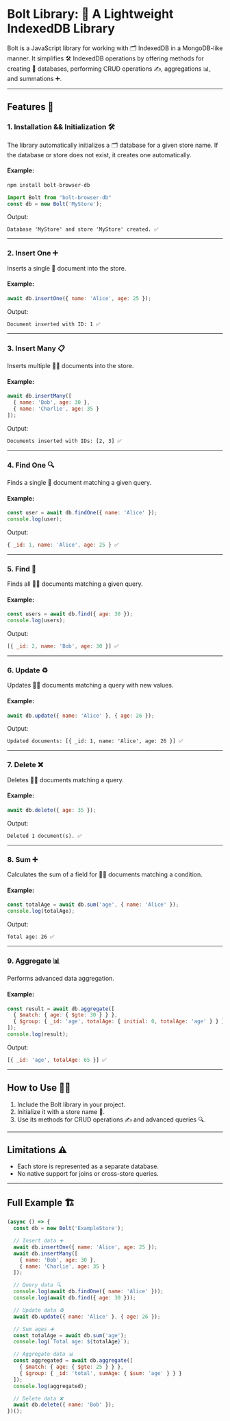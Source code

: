 # Bolt Library: 🌟 A Lightweight IndexedDB Library

Bolt is a JavaScript library for working with 🗂️ IndexedDB in a MongoDB-like manner. It simplifies 🛠️ IndexedDB operations by offering methods for creating 📁 databases, performing CRUD operations ✍️, aggregations 📊, and summations ➕.

---

## Features 🚀

### **1. Installation && Initialization 🛠️**

The library automatically initializes a 🗂️ database for a given store name. If the database or store does not exist, it creates one automatically.

#### Example:
```javascript
npm install bolt-browser-db
```

```javascript
import Bolt from "bolt-browser-db"
const db = new Bolt('MyStore');
```

Output:

```plaintext
Database 'MyStore' and store 'MyStore' created. ✅
```

---

### **2. Insert One ➕**

Inserts a single 📄 document into the store.

#### Example:

```javascript
await db.insertOne({ name: 'Alice', age: 25 });
```

Output:

```plaintext
Document inserted with ID: 1 ✅
```

---

### **3. Insert Many 📋**

Inserts multiple 📄📄 documents into the store.

#### Example:

```javascript
await db.insertMany([
  { name: 'Bob', age: 30 },
  { name: 'Charlie', age: 35 }
]);
```

Output:

```plaintext
Documents inserted with IDs: [2, 3] ✅
```

---

### **4. Find One 🔍**

Finds a single 📄 document matching a given query.

#### Example:

```javascript
const user = await db.findOne({ name: 'Alice' });
console.log(user);
```

Output:

```javascript
{ _id: 1, name: 'Alice', age: 25 } ✅
```

---

### **5. Find 🔎**

Finds all 📄📄 documents matching a given query.

#### Example:

```javascript
const users = await db.find({ age: 30 });
console.log(users);
```

Output:

```javascript
[{ _id: 2, name: 'Bob', age: 30 }] ✅
```

---

### **6. Update ♻️**

Updates 📄📄 documents matching a query with new values.

#### Example:

```javascript
await db.update({ name: 'Alice' }, { age: 26 });
```

Output:

```plaintext
Updated documents: [{ _id: 1, name: 'Alice', age: 26 }] ✅
```

---

### **7. Delete ❌**

Deletes 📄📄 documents matching a query.

#### Example:

```javascript
await db.delete({ age: 35 });
```

Output:

```plaintext
Deleted 1 document(s). ✅
```

---

### **8. Sum ➕**

Calculates the sum of a field for 📄📄 documents matching a condition.

#### Example:

```javascript
const totalAge = await db.sum('age', { name: 'Alice' });
console.log(totalAge);
```

Output:

```plaintext
Total age: 26 ✅
```

---

### **9. Aggregate 📊**

Performs advanced data aggregation.

#### Example:

```javascript
const result = await db.aggregate([
  { $match: { age: { $gte: 30 } } },
  { $group: { _id: 'age', totalAge: { initial: 0, totalAge: 'age' } } }
]);
console.log(result);
```

Output:

```javascript
[{ _id: 'age', totalAge: 65 }] ✅
```

---

## How to Use 🧑‍💻

1. Include the Bolt library in your project.
2. Initialize it with a store name 📁.
3. Use its methods for CRUD operations ✍️ and advanced queries 🔍.

---

## Limitations ⚠️

- Each store is represented as a separate database.
- No native support for joins or cross-store queries.

---

## Full Example 🏗️

```javascript
(async () => {
  const db = new Bolt('ExampleStore');

  // Insert data ➕
  await db.insertOne({ name: 'Alice', age: 25 });
  await db.insertMany([
    { name: 'Bob', age: 30 },
    { name: 'Charlie', age: 35 }
  ]);

  // Query data 🔍
  console.log(await db.findOne({ name: 'Alice' }));
  console.log(await db.find({ age: 30 }));

  // Update data ♻️
  await db.update({ name: 'Alice' }, { age: 26 });

  // Sum ages ➕
  const totalAge = await db.sum('age');
  console.log(`Total age: ${totalAge}`);

  // Aggregate data 📊
  const aggregated = await db.aggregate([
    { $match: { age: { $gte: 25 } } },
    { $group: { _id: 'total', sumAge: { $sum: 'age' } } }
  ]);
  console.log(aggregated);

  // Delete data ❌
  await db.delete({ name: 'Bob' });
})();
```
